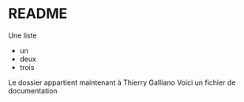 README
======

Une liste
 - un
 - deux
 - trois

Le dossier appartient maintenant à Thierry Galliano
Voici un fichier de documentation
